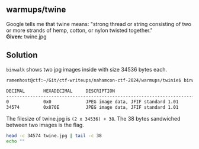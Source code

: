 ## warmups/twine

Google tells me that twine means: "strong thread or string consisting of two or more strands of hemp, cotton, or nylon twisted together."  
**Given:** twine.jpg

## Solution

`binwalk` shows two jpg images inside with size 34536 bytes each.
```bash
ramenhost@ctf:~/Git/ctf-writeups/nahamcon-ctf-2024/warmups/twinie$ binwalk twine.jpg 

DECIMAL       HEXADECIMAL     DESCRIPTION
--------------------------------------------------------------------------------
0             0x0             JPEG image data, JFIF standard 1.01
34574         0x870E          JPEG image data, JFIF standard 1.01
```

The filesize of twine.jpg is `(2 x 34536) + 38`. The 38 bytes sandwiched between two images is the flag.
```bash
head -c 34574 twine.jpg | tail -c 38
echo ""
```
